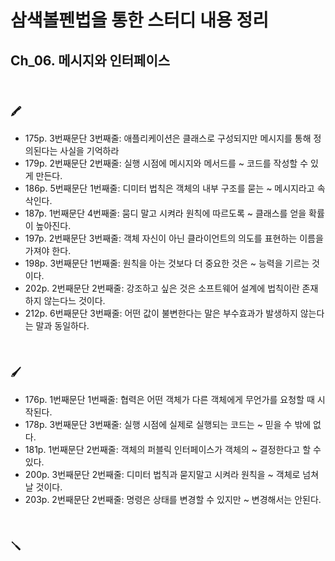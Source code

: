 # 삼색볼펜법을 통한 스터디 내용 정리

## Ch_06. 메시지와 인터페이스

<br>

### 🖍

- 175p. 3번째문단 3번째줄: 애플리케이션은 클래스로 구성되지만 메시지를 통해 정의된다는 사실을 기억하라
- 179p. 2번째문단 2번째줄: 실행 시점에 메시지와 메서드를 ~ 코드를 작성할 수 있게 만든다.
- 186p. 5번째문단 1번째줄: 디미터 법칙은 객체의 내부 구조를 묻는 ~ 메시지라고 속삭인다.
- 187p. 1번째문단 4번째줄: 뭄디 말고 시켜라 원칙에 따르도록 ~ 클래스를 얻을 확률이 높아진다.
- 197p. 2번째문단 3번째줄: 객체 자신이 아닌 클라이언트의 의도를 표현하는 이름을 가져야 한다.
- 198p. 3번째문단 1번째줄: 원칙을 아는 것보다 더 중요한 것은 ~ 능력을 기르는 것이다.
- 202p. 2번째문단 2번째줄: 강조하고 싶은 것은 소프트웨어 설계에 법칙이란 존재하지 않는다느 것이다.
- 212p. 6번째문단 3번째줄: 어떤 값이 불변한다는 말은 부수효과가 발생하지 않는다는 말과 동일하다.

<br>

### 🖌

- 176p. 1번째문단 1번째줄: 협력은 어떤 객체가 다른 객체에게 무언가를 요청할 때 시작된다.
- 178p. 3번째문단 3번째줄: 실행 시점에 실제로 실행되는 코드는 ~ 믿을 수 밖에 없다.
- 181p. 1번째문단 2번째줄: 객체의 퍼블릭 인터페이스가 객체의 ~ 결정한다고 할 수 있다.
- 200p. 3번째문단 2번째줄: 디미터 법칙과 묻지말고 시켜라 원칙을 ~ 객체로 넘쳐날 것이다.
- 203p. 2번째문단 2번째줄: 명령은 상태를 변경할 수 있지만 ~ 변경해서는 안된다.

<br>

### 🪛
